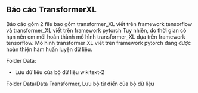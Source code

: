 ## Báo cáo TransformerXL
Báo cáo gồm 2 file bao gồm transformer_XL viết trên framework tensorflow và transformer_XL viết trên framework pytorch
Tuy nhiên, do thời gian có hạn nên em mới hoàn thành mô hình transformer_XL dựa trên framework tensorflow. Mô hình transformer XL viết trên framework pytorch đang được hoàn thiện hàm huấn luyện dữ liệu.

Folder Data:
- Lưu dữ liệu của bộ dữ liệu wikitext-2 

Folder Data/Data Transformer, Lưu bộ từ điển của bộ dữ liệu

